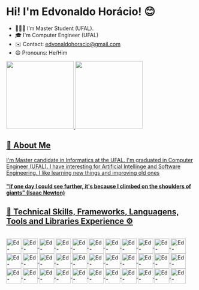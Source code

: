 # Hi! I'm Edvonaldo Horácio! 😊

<!--
**NaldoHoracio/naldohoracio** is a ✨ _special_ ✨ repository because its `README.md` (this file) appears on your GitHub profile.

Here are some ideas to get you started:

- 🔭 I’m currently working on ...
- 🌱 I’m currently learning ...
- 👯 I’m looking to collaborate on ...
- 🤔 I’m looking for help with ...
- 💬 Ask me about ...
- 📫 How to reach me: ...
- 😄 Pronouns: ...
- ⚡ Fun fact: ...
-->

- 👨🏾‍🎓 I’m Master Student (UFAL).
- 🎓 I'm Computer Engineer (UFAL)
- ✉️ Contact: edvonaldohoracio@gmail.com
- 😄 Pronouns: He/Him

<div>
  <a href="https://beacons.ai/naldohoracio">
  <img height="180em" src="https://github-readme-stats.vercel.app/api?username=naldohoracio&show_icons=true&theme=dracula&include_all_commits=true&count_private=true" />
  <img height="180em" src="https://github-readme-stats.vercel.app/api/top-langs/?username=naldohoracio&layout=compact&langs_count=16&theme=dracula" />
</div>

## 💭 About Me
 I'm Master candidate in Informatics at the UFAL. I'm graduated in Computer Engineer (UFAL). I have interesting for Artificial Intellinge and Software Engineering. I like learning new things and improving old ones

#### "If one day I could see further, it's because I climbed on the shoulders of giants" (Isaac Newton)

## 📍 Technical Skills, Frameworks, Languagens, Tools and Libraries Experience ⚙️

<div style="display: inline"><br>
  <img align="center" alt="Ed-Anaconda" height="40", width="40" src="https://cdn.jsdelivr.net/gh/devicons/devicon@latest/icons/anaconda/anaconda-original-wordmark.svg"/>
  <img align="center" alt="Ed-" height="40", width="40" src="https://cdn.jsdelivr.net/gh/devicons/devicon@latest/icons/c/c-original.svg"/>
  <img align="center" alt="Ed-" height="40", width="40" src="https://cdn.jsdelivr.net/gh/devicons/devicon@latest/icons/cmake/cmake-original.svg"/>
  <img align="center" alt="Ed-" height="40", width="40" src="https://cdn.jsdelivr.net/gh/devicons/devicon@latest/icons/cplusplus/cplusplus-original.svg"/>
  <img align="center" alt="Ed-" height="40", width="40" src="https://cdn.jsdelivr.net/gh/devicons/devicon@latest/icons/eclipse/eclipse-original-wordmark.svg"/>
  <img align="center" alt="Ed-" height="40", width="40" src="https://cdn.jsdelivr.net/gh/devicons/devicon@latest/icons/git/git-original-wordmark.svg"/>
  <img align="center" alt="Ed-" height="40", width="40" src="https://cdn.jsdelivr.net/gh/devicons/devicon@latest/icons/github/github-original.svg"/>
  <img align="center" alt="Ed-" height="40", width="40" src="https://cdn.jsdelivr.net/gh/devicons/devicon@latest/icons/gitlab/gitlab-original-wordmark.svg"/>
  <img align="center" alt="Ed-" height="40", width="40" src="https://cdn.jsdelivr.net/gh/devicons/devicon@latest/icons/java/java-original-wordmark.svg"/>
  <img align="center" alt="Ed-" height="40", width="40" src="https://cdn.jsdelivr.net/gh/devicons/devicon@latest/icons/latex/latex-original.svg"/>
  <img align="center" alt="Ed-" height="40", width="40" src="https://cdn.jsdelivr.net/gh/devicons/devicon@latest/icons/markdown/markdown-original.svg"/>
  <img align="center" alt="Ed-" height="40", width="40" src="https://cdn.jsdelivr.net/gh/devicons/devicon@latest/icons/matlab/matlab-original.svg"/>
  <img align="center" alt="Ed-" height="40", width="40" src="https://cdn.jsdelivr.net/gh/devicons/devicon@latest/icons/matplotlib/matplotlib-original.svg"/>
  <img align="center" alt="Ed-" height="40", width="40" src="https://cdn.jsdelivr.net/gh/devicons/devicon@latest/icons/microsoftsqlserver/microsoftsqlserver-original-wordmark.svg"/>
  <img align="center" alt="Ed-" height="40", width="40" src="https://cdn.jsdelivr.net/gh/devicons/devicon@latest/icons/mysql/mysql-original-wordmark.svg"/>
  <img align="center" alt="Ed-" height="40", width="40" src="https://cdn.jsdelivr.net/gh/devicons/devicon@latest/icons/numpy/numpy-original-wordmark.svg"/>
  <img align="center" alt="Ed-" height="40", width="40" src="https://cdn.jsdelivr.net/gh/devicons/devicon@latest/icons/opencv/opencv-original-wordmark.svg"/>
  <img align="center" alt="Ed-" height="40", width="40" src="https://cdn.jsdelivr.net/gh/devicons/devicon@latest/icons/postgresql/postgresql-original-wordmark.svg"/>
  <img align="center" alt="Ed-" height="40", width="40" src="https://cdn.jsdelivr.net/gh/devicons/devicon@latest/icons/pycharm/pycharm-original.svg"/>
  <img align="center" alt="Ed-" height="40", width="40" src="https://cdn.jsdelivr.net/gh/devicons/devicon@latest/icons/pypi/pypi-original-wordmark.svg"/>
  <img align="center" alt="Ed-" height="40", width="40" src="https://cdn.jsdelivr.net/gh/devicons/devicon@latest/icons/python/python-original-wordmark.svg"/>
  <img align="center" alt="Ed-" height="40", width="40" src="https://cdn.jsdelivr.net/gh/devicons/devicon@latest/icons/pytorch/pytorch-original.svg"/>
  <img align="center" alt="Ed-" height="40", width="40" src="https://cdn.jsdelivr.net/gh/devicons/devicon@latest/icons/qt/qt-original.svg"/>
  <img align="center" alt="Ed-" height="40", width="40" src="https://cdn.jsdelivr.net/gh/devicons/devicon@latest/icons/r/r-plain.svg"/>
  <img align="center" alt="Ed-" height="40", width="40" src="https://cdn.jsdelivr.net/gh/devicons/devicon@latest/icons/rstudio/rstudio-original.svg"/>
  <img align="center" alt="Ed-" height="40", width="40" src="https://cdn.jsdelivr.net/gh/devicons/devicon@latest/icons/scikitlearn/scikitlearn-original.svg"/>
  <img align="center" alt="Ed-" height="40", width="40" src="https://cdn.jsdelivr.net/gh/devicons/devicon@latest/icons/slack/slack-original-wordmark.svg"/>
  <img align="center" alt="Ed-" height="40", width="40" src="https://cdn.jsdelivr.net/gh/devicons/devicon@latest/icons/spyder/spyder-original-wordmark.svg"/>
  <img align="center" alt="Ed-" height="40", width="40" src="https://cdn.jsdelivr.net/gh/devicons/devicon@latest/icons/tex/tex-original.svg"/>
  <img align="center" alt="Ed-" height="40", width="40" src="https://cdn.jsdelivr.net/gh/devicons/devicon@latest/icons/vscode/vscode-original-wordmark.svg"/>
  <img align="center" alt="Ed-" height="40", width="40" src="https://seaborn.pydata.org/_images/logo-wide-lightbg.svg"/>
  <img align="center" alt="Ed-" height="40", width="40" src="https://cdn.jsdelivr.net/gh/devicons/devicon@latest/icons/tensorflow/tensorflow-original.svg"/>
  <img align="center" alt="Ed-" height="40", width="40" src="https://cdn.jsdelivr.net/gh/devicons/devicon@latest/icons/cmake/cmake-original-wordmark.svg"/>
  <!-- <img align="center" alt="Ed-" height="40", width="40" src=""/>
  <img align="center" alt="Ed-" height="40", width="40" src=""/>
  <img align="center" alt="Ed-" height="40", width="40" src=""/> -->
</div>
























